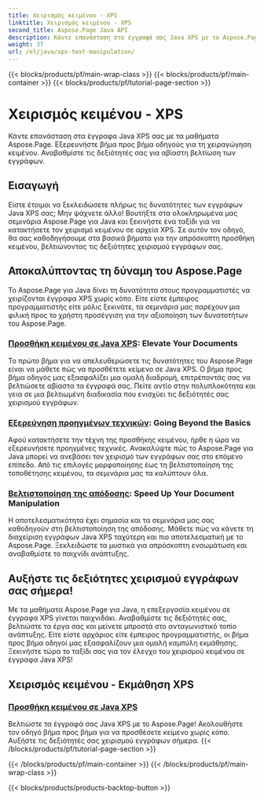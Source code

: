 ```yaml
---
title: Χειρισμός κειμένου - XPS
linktitle: Χειρισμός κειμένου - XPS
second_title: Aspose.Page Java API
description: Κάντε επανάσταση στα έγγραφά σας Java XPS με το Aspose.Page. Εξερευνήστε βήμα προς βήμα οδηγούς για τη χειραγώγηση κειμένου. Αναβαθμίστε τις δεξιότητές σας για αβίαστη βελτίωση των εγγράφων.
weight: 37
url: /el/java/xps-text-manipulation/
---
```


{{< blocks/products/pf/main-wrap-class >}}
{{< blocks/products/pf/main-container >}}
{{< blocks/products/pf/tutorial-page-section >}}

# Χειρισμός κειμένου - XPS


Κάντε επανάσταση στα έγγραφα Java XPS σας με τα μαθήματα Aspose.Page. Εξερευνήστε βήμα προς βήμα οδηγούς για τη χειραγώγηση κειμένου. Αναβαθμίστε τις δεξιότητές σας για αβίαστη βελτίωση των εγγράφων.

## Εισαγωγή

Είστε έτοιμοι να ξεκλειδώσετε πλήρως τις δυνατότητες των εγγράφων Java XPS σας; Μην ψάχνετε άλλο! Βουτήξτε στα ολοκληρωμένα μας σεμινάρια Aspose.Page για Java και ξεκινήστε ένα ταξίδι για να κατακτήσετε τον χειρισμό κειμένου σε αρχεία XPS. Σε αυτόν τον οδηγό, θα σας καθοδηγήσουμε στα βασικά βήματα για την απρόσκοπτη προσθήκη κειμένου, βελτιώνοντας τις δεξιότητες χειρισμού εγγράφων σας.

## Αποκαλύπτοντας τη δύναμη του Aspose.Page

Το Aspose.Page για Java δίνει τη δυνατότητα στους προγραμματιστές να χειρίζονται έγγραφα XPS χωρίς κόπο. Είτε είστε έμπειρος προγραμματιστής είτε μόλις ξεκινάτε, τα σεμινάρια μας παρέχουν μια φιλική προς το χρήστη προσέγγιση για την αξιοποίηση των δυνατοτήτων του Aspose.Page.

### [Προσθήκη κειμένου σε Java XPS](./add-text/): Elevate Your Documents

Το πρώτο βήμα για να απελευθερώσετε τις δυνατότητες του Aspose.Page είναι να μάθετε πώς να προσθέτετε κείμενο σε Java XPS. Ο βήμα προς βήμα οδηγός μας εξασφαλίζει μια ομαλή διαδρομή, επιτρέποντάς σας να βελτιώσετε αβίαστα τα έγγραφά σας. Πείτε αντίο στην πολυπλοκότητα και γεια σε μια βελτιωμένη διαδικασία που ενισχύει τις δεξιότητές σας χειρισμού εγγράφων.

### [Εξερεύνηση προηγμένων τεχνικών](#): Going Beyond the Basics

Αφού κατακτήσετε την τέχνη της προσθήκης κειμένου, ήρθε η ώρα να εξερευνήσετε προηγμένες τεχνικές. Ανακαλύψτε πώς το Aspose.Page για Java μπορεί να ανεβάσει τον χειρισμό των εγγράφων σας στο επόμενο επίπεδο. Από τις επιλογές μορφοποίησης έως τη βελτιστοποίηση της τοποθέτησης κειμένου, τα σεμινάρια μας τα καλύπτουν όλα.

### [Βελτιστοποίηση της απόδοσης](#): Speed Up Your Document Manipulation

Η αποτελεσματικότητα έχει σημασία και τα σεμινάρια μας σας καθοδηγούν στη βελτιστοποίηση της απόδοσης. Μάθετε πώς να κάνετε τη διαχείριση εγγράφων Java XPS ταχύτερη και πιο αποτελεσματική με το Aspose.Page. Ξεκλειδώστε τα μυστικά για απρόσκοπτη ενσωμάτωση και αναβαθμίστε το παιχνίδι ανάπτυξης.

## Αυξήστε τις δεξιότητες χειρισμού εγγράφων σας σήμερα!

Με τα μαθήματα Aspose.Page για Java, η επεξεργασία κειμένου σε έγγραφα XPS γίνεται παιχνιδάκι. Αναβαθμίστε τις δεξιότητές σας, βελτιώστε τα έργα σας και μείνετε μπροστά στο ανταγωνιστικό τοπίο ανάπτυξης. Είτε είστε αρχάριος είτε έμπειρος προγραμματιστής, οι βήμα προς βήμα οδηγοί μας εξασφαλίζουν μια ομαλή καμπύλη εκμάθησης. Ξεκινήστε τώρα το ταξίδι σας για τον έλεγχο του χειρισμού κειμένου σε έγγραφα Java XPS!
## Χειρισμός κειμένου - Εκμάθηση XPS
### [Προσθήκη κειμένου σε Java XPS](./add-text/)
Βελτιώστε τα έγγραφά σας Java XPS με το Aspose.Page! Ακολουθήστε τον οδηγό βήμα προς βήμα για να προσθέσετε κείμενο χωρίς κόπο. Αυξήστε τις δεξιότητές σας χειρισμού εγγράφων σήμερα.
{{< /blocks/products/pf/tutorial-page-section >}}

{{< /blocks/products/pf/main-container >}}
{{< /blocks/products/pf/main-wrap-class >}}

{{< blocks/products/products-backtop-button >}}
